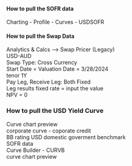 #### How to pull the SOFR data
Charting - Profile - Curves - USDSOFR

#### How to pull the Swap Data
Analytics & Calcs --> Swap Pricer (Legacy) <br/>
USD-AUD <br/>
Swap Type: Cross Currency <br/>
Start Date = Valuation Date = 3/28/2024 <br/>
tenor 1Y <br/>
Pay Leg, Receive Leg: Both Fixed <br/>
Leg results fixed rate = input the value <br/>
NPV = 0

### How to pull the USD Yield Curve
Curve chart preview <br/>
corporate curve - coporate credit <br/>
BB rating USD domestic goverment benchmark <br/>
SOFR data <br/>
Curve Builder - CURVB <br/>
curve chart preview

